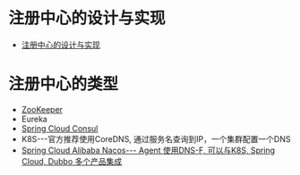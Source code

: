 # 注册中心的设计与实现
* [注册中心的设计与实现](https://github.com/aCoder2013/blog/issues/32)

# 注册中心的类型

* [ZooKeeper](https://github.com/stevenli91748/JAVA-Architecture/blob/master/JAVA%20Framework/Spring%20Cloud/%E5%BE%AE%E6%9C%8D%E5%8A%A1%E6%B3%A8%E5%86%8C%E4%B8%AD%E5%BF%83/ZooKeeper.md)
* Eureka
* [Spring Cloud Consul](https://github.com/stevenli91748/JAVA-Architecture/blob/master/JAVA%20Framework/Spring%20Cloud/Spring%20Cloud%E5%8E%9F%E7%94%9F%E5%8F%8A%E5%85%B6%E4%BB%96%E6%95%B4%E5%90%88%E7%BB%84%E4%BB%B6/Consul.md)
* K8S---官方推荐使用CoreDNS, 通过服务名查询到IP，一个集群配置一个DNS
* [Spring Cloud Alibaba Nacos--- Agent 使用DNS-F, 可以与K8S, Spring Cloud, Dubbo 多个产品集成](https://github.com/stevenli91748/JAVA-Architecture/blob/master/JAVA%20Framework/Spring%20Cloud/Spring%20Cloud%20Alibaba%E5%A5%97%E4%BB%B6/Nacos.md)
